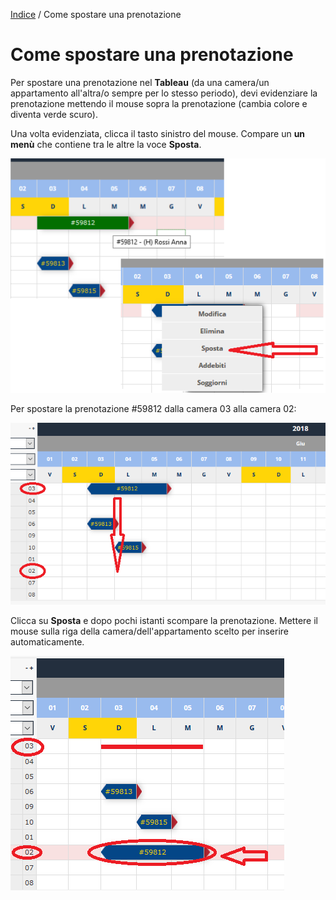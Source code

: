 
[Indice](index.html) / Come spostare una prenotazione

# Come spostare una prenotazione

Per spostare una prenotazione nel **Tableau** (da una camera/un appartamento all'altra/o sempre per lo stesso periodo), devi evidenziare la prenotazione mettendo il mouse sopra la prenotazione (cambia colore e diventa verde scuro).

Una volta evidenziata, clicca il tasto sinistro del mouse. Compare un **un menù** che contiene tra le altre la voce **Sposta**.

![](images/spostare-prenotazione-001.png)

Per spostare la prenotazione #59812 dalla camera 03 alla camera 02:

![](images/spostare-prenotazione-002.png)

Clicca su **Sposta** e dopo pochi istanti scompare la prenotazione. Mettere il mouse sulla riga della camera/dell'appartamento scelto per inserire automaticamente.

![](images/spostare-prenotazione-003.png)